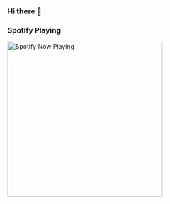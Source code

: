 ### Hi there 👋

### Spotify Playing
[<img src ="novatorem.noahwlibby.vercel.app/api/spotify-playing" alt="Spotify Now Playing" width="350" />](https://open.spotify.com/user/128568285)
